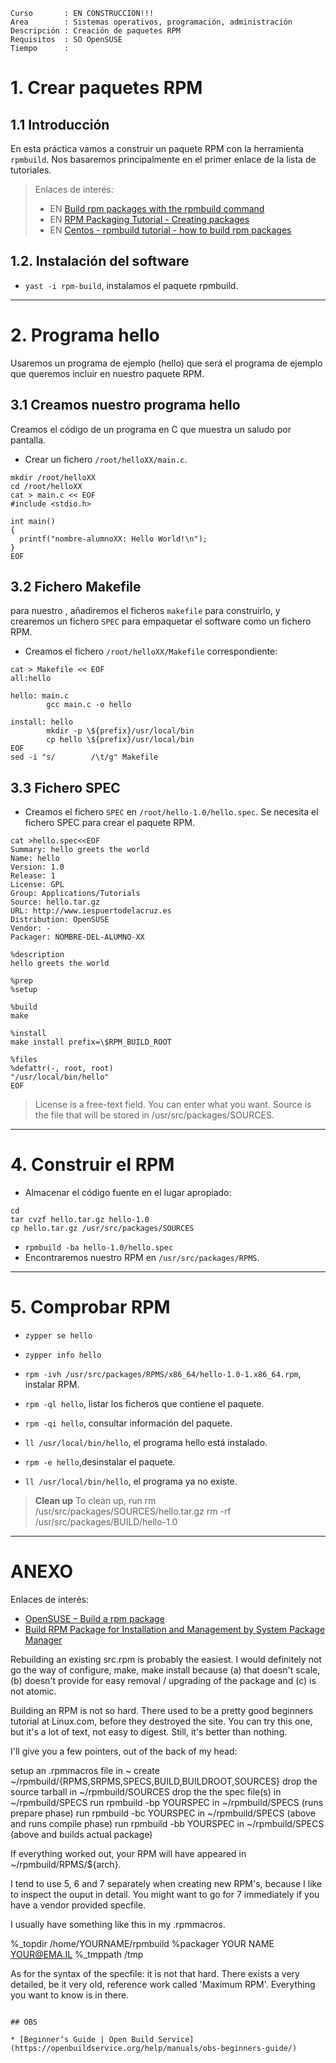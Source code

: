 
```
Curso       : EN CONSTRUCCION!!!
Area        : Sistemas operativos, programación, administración
Descripción : Creación de paquetes RPM
Requisitos  : SO OpenSUSE
Tiempo      :
```

# 1. Crear paquetes RPM

## 1.1 Introducción

En esta práctica vamos a construir un paquete RPM con la herramienta `rpmbuild`. Nos basaremos principalmente en el primer enlace de la lista de tutoriales.

> Enlaces de interés:
> * EN [Build rpm packages with the rpmbuild command](http://www.linuxintro.org/wiki/Build_rpm_packages_with_the_rpmbuild_command)
> * EN [RPM Packaging Tutorial - Creating packages](http://duncan.codes/tutorials/rpm-packaging/index.html#creating-packages)
> * EN [Centos - rpmbuild tutorial - how to build rpm packages](https://rogerwelin.github.io/rpm/rpmbuild/2015/04/04/rpmbuild-tutorial-part-1.html)

## 1.2. Instalación del software

* `yast -i rpm-build`, instalamos el paquete rpmbuild.

---
# 2. Programa hello

Usaremos un programa de ejemplo (hello) que será el programa de ejemplo que queremos incluir en nuestro paquete RPM.

## 3.1 Creamos nuestro programa hello

Creamos el código de un programa en C que muestra un saludo por pantalla.

* Crear un fichero `/root/helloXX/main.c`.
```
mkdir /root/helloXX
cd /root/helloXX
cat > main.c << EOF
#include <stdio.h>

int main()
{
  printf("nombre-alumnoXX: Hello World!\n");
}
EOF
```

## 3.2 Fichero Makefile

para nuestro , añadiremos el ficheros `makefile` para construirlo, y crearemos un fichero `SPEC` para empaquetar
el software como un fichero RPM.

* Creamos el fichero `/root/helloXX/Makefile` correspondiente:
```
cat > Makefile << EOF
all:hello

hello: main.c
        gcc main.c -o hello

install: hello
        mkdir -p \${prefix}/usr/local/bin
        cp hello \${prefix}/usr/local/bin
EOF
sed -i "s/        /\t/g" Makefile
```

## 3.3 Fichero SPEC

* Creamos el fichero `SPEC` en `/root/hello-1.0/hello.spec`.
Se necesita el fichero SPEC para crear el paquete RPM.

```
cat >hello.spec<<EOF
Summary: hello greets the world
Name: hello
Version: 1.0
Release: 1
License: GPL
Group: Applications/Tutorials
Source: hello.tar.gz
URL: http://www.iespuertodelacruz.es
Distribution: OpenSUSE
Vendor: -
Packager: NOMBRE-DEL-ALUMNO-XX

%description
hello greets the world

%prep
%setup

%build
make

%install
make install prefix=\$RPM_BUILD_ROOT

%files
%defattr(-, root, root)
"/usr/local/bin/hello"
EOF
```

> License is a free-text field. You can enter what you want.
> Source is the file that will be stored in /usr/src/packages/SOURCES.

---

# 4. Construir el RPM

* Almacenar el código fuente en el lugar apropiado:
```
cd
tar cvzf hello.tar.gz hello-1.0
cp hello.tar.gz /usr/src/packages/SOURCES
```
* `rpmbuild -ba hello-1.0/hello.spec`
* Encontraremos nuestro RPM en `/usr/src/packages/RPMS`.

----

# 5. Comprobar RPM

* `zypper se hello`
* `zypper info hello`
* `rpm -ivh /usr/src/packages/RPMS/x86_64/hello-1.0-1.x86_64.rpm`, instalar RPM.
* `rpm -ql hello`, listar los ficheros que contiene el paquete.
* `rpm -qi hello`, consultar información del paquete.

* `ll /usr/local/bin/hello`, el programa hello está instalado.
* `rpm -e hello`,desinstalar el paquete.
* `ll /usr/local/bin/hello`, el programa ya no existe.

> **Clean up**
> To clean up, run
> rm /usr/src/packages/SOURCES/hello.tar.gz
> rm -rf /usr/src/packages/BUILD/hello-1.0

---

# ANEXO

Enlaces de interés:
* [OpenSUSE – Build a rpm package](https://eureka.ykyuen.info/2009/12/28/opensuse-build-a-rpm-package/)
* [Build RPM Package for Installation and Management by System Package Manager](https://www.ordinatechnic.com/os-specific-guides/opensuse/build-rpm-package-for-local-installation)

Rebuilding an existing src.rpm is probably the easiest. I would definitely not go the way of configure, make, make install because (a) that doesn't scale, (b) doesn't provide for easy removal / upgrading of the package and (c) is not atomic.

Building an RPM is not so hard. There used to be a pretty good beginners tutorial at Linux.com, before they destroyed the site. You can try this one, but it's a lot of text, not easy to digest. Still, it's better than nothing.

I'll give you a few pointers, out of the back of my head:

   setup an .rpmmacros file in ~
   create ~/rpmbuild/{RPMS,SRPMS,SPECS,BUILD,BUILDROOT,SOURCES}
   drop the source tarball in ~/rpmbuild/SOURCES
   drop the the spec file(s) in ~/rpmbuild/SPECS
   run rpmbuild -bp YOURSPEC in ~/rpmbuild/SPECS (runs prepare phase)
   run rpmbuild -bc YOURSPEC in ~/rpmbuild/SPECS (above and runs compile phase)
   run rpmbuild -bb YOURSPEC in ~/rpmbuild/SPECS (above and builds actual package)

If everything worked out, your RPM will have appeared in ~/rpmbuild/RPMS/${arch}.

I tend to use 5, 6 and 7 separately when creating new RPM's, because I like to inspect the ouput in detail. You might want to go for 7 immediately if you have a vendor provided specfile.

I usually have something like this in my .rpmmacros.

%_topdir /home/YOURNAME/rpmbuild
%packager YOUR NAME <YOUR@EMA.IL>
%_tmppath /tmp

As for the syntax of the specfile: it is not that hard. There exists a very detailed, be it very old, reference work called 'Maximum RPM'. Everything you want to know is in there.
```

## OBS

* [Beginnerʼs Guide | Open Build Service](https://openbuildservice.org/help/manuals/obs-beginners-guide/)
